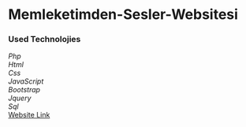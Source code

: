 # Memleketimden-Sesler-Websitesi
### Used Technolojies
*Php*<br>
*Html*<br>
*Css*<br>
*JavaScript*<br>
*Bootstrap*<br>
*Jquery*<br>
*Sql*<br>
[Website Link](http://rumeysaozer.com/memleketimdensesler/)
